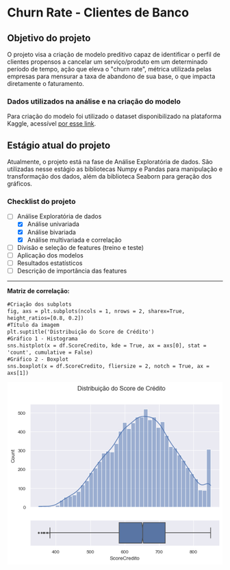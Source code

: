 # Churn Rate - Clientes de Banco

## Objetivo do projeto
O projeto visa a criação de modelo preditivo capaz de identificar o perfil de clientes propensos a cancelar um serviço/produto em um determinado período de tempo, ação que eleva o "churn rate", métrica utilizada pelas empresas para mensurar a taxa de abandono de sua base, o que impacta diretamente o faturamento.

### Dados utilizados na análise e na criação do modelo
Para criação do modelo foi utilizado o dataset disponibilizado na plataforma Kaggle, acessível [por esse link](https://www.kaggle.com/datasets/mathchi/churn-for-bank-customers).
## Estágio atual do projeto
Atualmente, o projeto está na fase de Análise Exploratória de dados.
São utilizadas nesse estágio as bibliotecas Numpy e Pandas para manipulação e transformação dos dados, além da biblioteca Seaborn para geração dos gráficos.

### Checklist do projeto

- [ ] Análise Exploratória de dados
  - [x] Análise univariada
  - [x] Análise bivariada
  - [x] Análise multivariada e correlação
- [ ] Divisão e seleção de features (treino e teste)
- [ ] Aplicação dos modelos
- [ ] Resultados estatísticos
- [ ] Descrição de importância das features

________________________________________________________________


**Matriz de correlação:**

```
#Criação dos subplots
fig, axs = plt.subplots(ncols = 1, nrows = 2, sharex=True, height_ratios=[0.8, 0.2])
#Título da imagem
plt.suptitle('Distribuição do Score de Crédito')
#Gráfico 1 - Histograma
sns.histplot(x = df.ScoreCredito, kde = True, ax = axs[0], stat = 'count', cumulative = False)
#Gráfico 2 - Boxplot
sns.boxplot(x = df.ScoreCredito, fliersize = 2, notch = True, ax = axs[1])
```

![Distribuição do Score de Crédito](https://github.com/willyferreira/bank_churn/blob/7a95da430e6baa0e5f75cf92eb67688175aeda5f/figures/EDA_ScoreCredito.png)


